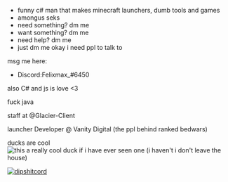 - funny c# man that makes minecraft launchers, dumb tools and games
- amongus seks
- need something? dm me
- want something? dm me
- need help? dm me
- just dm me okay i need ppl to talk to


msg me here:

- Discord:Felixmax_#6450

also C# and js is love <3

fuck java 

staff at @Glacier-Client 

launcher Developer @ Vanity Digital
(the ppl behind ranked bedwars)

ducks are cool 
<img alt="this a really cool duck if i have ever seen one (i haven't i don't leave the house)" src="https://www.kuriose-feiertage.de/wp-content/uploads/2014/02/LameDuckFacebook.jpg">

[![dipshitcord](https://discord.c99.nl/widget/theme-3/824728027010170962.png)](https://discord.com/users/824728027010170962)
